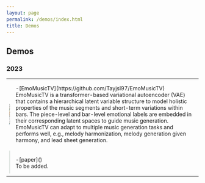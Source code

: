 ```yaml
---
layout: page
permalink: /demos/index.html
title: Demos
---
```


## Demos

### 2023
<table rules="none">
<tr>
<td>
<img src="/images/demo1.jpg" style="zoom:50%"  width="100" height="120"/>
</td>
<td>
<p>-[EmoMusicTV](https://github.com/Tayjsl97/EmoMusicTV)<br>
EmoMusicTV is a transformer-based variational autoencoder (VAE) that contains a hierarchical latent variable structure to model holistic properties of the music segments and short-term variations within bars. The piece-level and bar-level emotional labels are embedded in their corresponding latent spaces to guide music generation. EmoMusicTV can adapt to multiple music generation tasks and performs well, e.g., melody harmonization, melody generation given harmony, and lead sheet generation.</p>
</td>
</tr>
  
<tr>
<td>
<img src="/images/demo2.jpg" style="zoom:50%"  width="100" height="120"/>
</td>
<td>
<p>-[paper]()<br>
To be added.</p>
</td>
</tr>
</table> 
<br>
